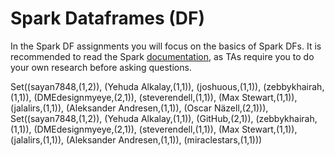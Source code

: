 # Spark Dataframes (DF)

In the Spark DF assignments you will focus on the basics of Spark DFs. It is recommended
to read the Spark [documentation](https://spark.apache.org/docs/latest/api/scala/index.html),
as TAs require you to do your own research before asking questions.

Set((sayan7848,(1,2)), (Yehuda Alkalay,(1,1)), (joshuous,(1,1)), (zebbykhairah,(1,1)), (DMEdesignmyeye,(2,1)), (steverendell,(1,1)), (Max Stewart,(1,1)), (jalalirs,(1,1)), (Aleksander Andresen,(1,1)), (Oscar Näzell,(2,1))),
Set((sayan7848,(1,2)), (Yehuda Alkalay,(1,1)), (GitHub,(2,1)), (zebbykhairah,(1,1)), (DMEdesignmyeye,(2,1)), (steverendell,(1,1)), (Max Stewart,(1,1)), (jalalirs,(1,1)), (Aleksander Andresen,(1,1)), (miraclestars,(1,1)))
